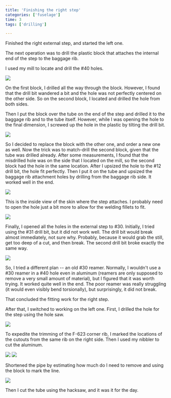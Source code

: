 ```yaml
---
title: 'Finishing the right step'
categories: ['fuselage']
time: 3
tags: ['drilling']

---
```


Finished the right external step, and started the left one.

<!-- more -->

The next operation was to drill the plastic block that attaches the internal end of the step to the baggage rib.

I used my mill to locate and drill the #40 holes.

![](0-drilling-the-block.jpeg)

On the first block, I drilled all the way through the block. However, I found that the drill bit wandered a bit and the hole was not perfectly centered on the other side. So on the second block, I located and drilled the hole from both sides.

Then I put the block over the tube on the end of the step and drilled it to the baggage rib and to the tube itself. However, while I was opening the hole to the final dimension, I screwed up the hole in the plastic by tilting the drill bit.

![](1-messed-up-block.jpeg)

So I decided to replace the block with the other one, and order a new one as well. Now the trick was to match-drill the second block, given that the tube was drilled already. After some measurements, I found that the misdrilled hole was on the side that I located on the mill, so the second block had the hole in the same location. After I upsized the hole to the #12 drill bit, the hole fit perfectly. Then I put it on the tube and upsized the baggage rib attachment holes by drilling from the baggage rib side. It worked well in the end.

![](2-block-drilled.jpeg)

This is the inside view of the skin where the step attaches. I probably need to open the hole just a bit more to allow for the welding fillets to fit. 

![](3-skin-view.jpeg)

Finally, I opened all the holes in the external step to #30. Initially, I tried using the #31 drill bit, but it did not work well. The drill bit would break almost immediately, not sure why. Probably, because it would grab the still, get too deep of a cut, and then break. The second drill bit broke exactly the same way.

![](4-broken-drill-bit.jpeg)

So, I tried a different plan -- an old #30 reamer. Normally, I wouldn't use a #30 reamer in a #40 hole even in aluminum (reamers are only supposed to remove a very small amount of material), but I figured that it was worth trying. It worked quite well in the end. The poor reamer was really struggling (it would even visibly bend torsionally), but surprisingly, it did not break.

That concluded the fitting work for the right step.

After that, I switched to working on the left one. First, I drilled the hole for the step using the hole saw.

![](5-drilled-the-left-hole.jpeg)

To expedite the trimming of the F-623 corner rib, I marked the locations of the cutouts from the same rib on the right side. Then I used my nibbler to cut the aluminum.

![](6-the-nibbler.jpeg)
![](7-cutout-nibbled.jpeg)

Shortened the pipe by estimating how much do I need to remove and using the block to mark the line. 

![](8-shortening-pipe.jpeg)

Then I cut the tube using the hacksaw, and it was it for the day.